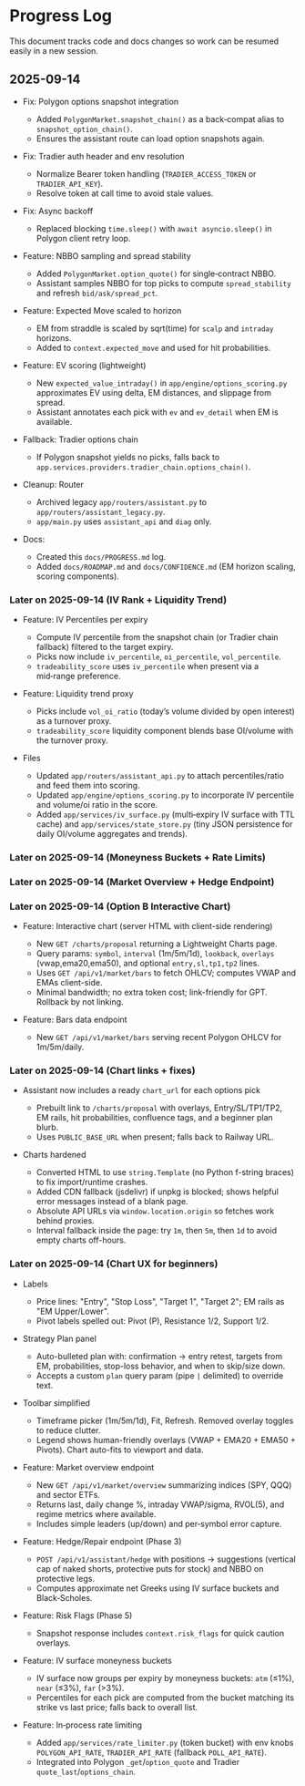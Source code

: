 # Progress Log

This document tracks code and docs changes so work can be resumed easily in a new session.

## 2025-09-14

- Fix: Polygon options snapshot integration
  - Added `PolygonMarket.snapshot_chain()` as a back‑compat alias to `snapshot_option_chain()`.
  - Ensures the assistant route can load option snapshots again.

- Fix: Tradier auth header and env resolution
  - Normalize Bearer token handling (`TRADIER_ACCESS_TOKEN` or `TRADIER_API_KEY`).
  - Resolve token at call time to avoid stale values.

- Fix: Async backoff
  - Replaced blocking `time.sleep()` with `await asyncio.sleep()` in Polygon client retry loop.

- Feature: NBBO sampling and spread stability
  - Added `PolygonMarket.option_quote()` for single‑contract NBBO.
  - Assistant samples NBBO for top picks to compute `spread_stability` and refresh `bid/ask/spread_pct`.

- Feature: Expected Move scaled to horizon
  - EM from straddle is scaled by sqrt(time) for `scalp` and `intraday` horizons.
  - Added to `context.expected_move` and used for hit probabilities.

- Feature: EV scoring (lightweight)
  - New `expected_value_intraday()` in `app/engine/options_scoring.py` approximates EV using delta, EM distances, and slippage from spread.
  - Assistant annotates each pick with `ev` and `ev_detail` when EM is available.

- Fallback: Tradier options chain
  - If Polygon snapshot yields no picks, falls back to `app.services.providers.tradier_chain.options_chain()`.

- Cleanup: Router
  - Archived legacy `app/routers/assistant.py` to `app/routers/assistant_legacy.py`.
  - `app/main.py` uses `assistant_api` and `diag` only.

- Docs:
  - Created this `docs/PROGRESS.md` log.
  - Added `docs/ROADMAP.md` and `docs/CONFIDENCE.md` (EM horizon scaling, scoring components).

### Later on 2025-09-14 (IV Rank + Liquidity Trend)

- Feature: IV Percentiles per expiry
  - Compute IV percentile from the snapshot chain (or Tradier chain fallback) filtered to the target expiry.
  - Picks now include `iv_percentile`, `oi_percentile`, `vol_percentile`.
  - `tradeability_score` uses `iv_percentile` when present via a mid‑range preference.

- Feature: Liquidity trend proxy
  - Picks include `vol_oi_ratio` (today’s volume divided by open interest) as a turnover proxy.
  - `tradeability_score` liquidity component blends base OI/volume with the turnover proxy.

- Files
  - Updated `app/routers/assistant_api.py` to attach percentiles/ratio and feed them into scoring.
  - Updated `app/engine/options_scoring.py` to incorporate IV percentile and volume/oi ratio in the score.
  - Added `app/services/iv_surface.py` (multi‑expiry IV surface with TTL cache) and `app/services/state_store.py` (tiny JSON persistence for daily OI/volume aggregates and trends).

### Later on 2025-09-14 (Moneyness Buckets + Rate Limits)

### Later on 2025-09-14 (Market Overview + Hedge Endpoint)

### Later on 2025-09-14 (Option B Interactive Chart)

- Feature: Interactive chart (server HTML with client-side rendering)
  - New `GET /charts/proposal` returning a Lightweight Charts page.
  - Query params: `symbol`, `interval` (1m/5m/1d), `lookback`, `overlays` (vwap,ema20,ema50), and optional `entry,sl,tp1,tp2` lines.
  - Uses `GET /api/v1/market/bars` to fetch OHLCV; computes VWAP and EMAs client-side.
  - Minimal bandwidth; no extra token cost; link-friendly for GPT. Rollback by not linking.

- Feature: Bars data endpoint
  - New `GET /api/v1/market/bars` serving recent Polygon OHLCV for 1m/5m/daily.

### Later on 2025-09-14 (Chart links + fixes)

- Assistant now includes a ready `chart_url` for each options pick
  - Prebuilt link to `/charts/proposal` with overlays, Entry/SL/TP1/TP2, EM rails, hit probabilities, confluence tags, and a beginner plan blurb.
  - Uses `PUBLIC_BASE_URL` when present; falls back to Railway URL.

- Charts hardened
  - Converted HTML to use `string.Template` (no Python f-string braces) to fix import/runtime crashes.
  - Added CDN fallback (jsdelivr) if unpkg is blocked; shows helpful error messages instead of a blank page.
  - Absolute API URLs via `window.location.origin` so fetches work behind proxies.
  - Interval fallback inside the page: try `1m`, then `5m`, then `1d` to avoid empty charts off-hours.

### Later on 2025-09-14 (Chart UX for beginners)

- Labels
  - Price lines: "Entry", "Stop Loss", "Target 1", "Target 2"; EM rails as "EM Upper/Lower".
  - Pivot labels spelled out: Pivot (P), Resistance 1/2, Support 1/2.

- Strategy Plan panel
  - Auto-bulleted plan with: confirmation → entry retest, targets from EM, probabilities, stop-loss behavior, and when to skip/size down.
  - Accepts a custom `plan` query param (pipe `|` delimited) to override text.

- Toolbar simplified
  - Timeframe picker (1m/5m/1d), Fit, Refresh. Removed overlay toggles to reduce clutter.
  - Legend shows human-friendly overlays (VWAP + EMA20 + EMA50 + Pivots). Chart auto-fits to viewport and data.

- Feature: Market overview endpoint
  - New `GET /api/v1/market/overview` summarizing indices (SPY, QQQ) and sector ETFs.
  - Returns last, daily change %, intraday VWAP/sigma, RVOL(5), and regime metrics where available.
  - Includes simple leaders (up/down) and per‑symbol error capture.

- Feature: Hedge/Repair endpoint (Phase 3)
  - `POST /api/v1/assistant/hedge` with positions → suggestions (vertical cap of naked shorts, protective puts for stock) and NBBO on protective legs.
  - Computes approximate net Greeks using IV surface buckets and Black‑Scholes.

- Feature: Risk Flags (Phase 5)
  - Snapshot response includes `context.risk_flags` for quick caution overlays.

- Feature: IV surface moneyness buckets
  - IV surface now groups per expiry by moneyness buckets: `atm` (≤1%), `near` (≤3%), `far` (>3%).
  - Percentiles for each pick are computed from the bucket matching its strike vs last price; falls back to overall list.

- Feature: In‑process rate limiting
  - Added `app/services/rate_limiter.py` (token bucket) with env knobs `POLYGON_API_RATE`, `TRADIER_API_RATE` (fallback `POLL_API_RATE`).
  - Integrated into Polygon `_get`/`option_quote` and Tradier `quote_last`/`options_chain`.

